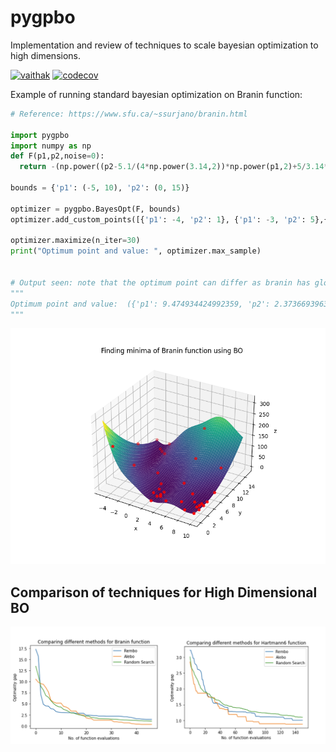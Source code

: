 # pygpbo
Implementation and review of techniques to scale bayesian optimization to high dimensions.

[![vaithak](https://circleci.com/gh/vaithak/pygpbo/tree/main.svg?style=shield&circle-token=7d1f7b0ecf2dc329ac58a128805363a2e551485c)](https://circleci.com/gh/vaithak/pygpbo/tree/main)
[![codecov](https://codecov.io/gh/vaithak/pygpbo/branch/main/graph/badge.svg?token=WWYVX47OS5)](https://codecov.io/gh/vaithak/pygpbo)

Example of running standard bayesian optimization on Branin function:
```python
# Reference: https://www.sfu.ca/~ssurjano/branin.html

import pygpbo
import numpy as np
def F(p1,p2,noise=0):
  return -(np.power((p2-5.1/(4*np.power(3.14,2))*np.power(p1,2)+5/3.14*p1-6),2)+10*(1-1/(8*3.14))*np.cos(p1)+10) + noise*np.random.randn()

bounds = {'p1': (-5, 10), 'p2': (0, 15)}

optimizer = pygpbo.BayesOpt(F, bounds)
optimizer.add_custom_points([{'p1': -4, 'p2': 1}, {'p1': -3, 'p2': 5},{'p1': 9, 'p2': 10},{'p1': 4, 'p2': 14}])

optimizer.maximize(n_iter=30)
print("Optimum point and value: ", optimizer.max_sample)


# Output seen: note that the optimum point can differ as branin has global minima at 3 different points
"""
Optimum point and value:  ({'p1': 9.474934424992359, 'p2': 2.373669396349481}, array([-0.43209275]))
"""
```
![images/Branin_StdBO.png](images/Branin_StdBO.png)  

## Comparison of techniques for High Dimensional BO
![combined](images/compare_combined.png)  

